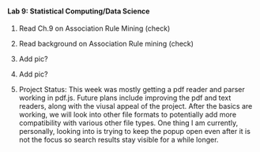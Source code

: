 #### Lab 9: Statistical Computing/Data Science

1. Read Ch.9 on Association Rule Mining (check)

2. Read background on Association Rule mining (check)

3. Add pic?

4. Add pic?

6. Project Status: This week was mostly getting a pdf reader and parser working in pdf.js. Future plans include improving the pdf and text readers, along with the viusal appeal of the project. After the basics are working, we will look into other file formats to potentially add more compatibility with various other file types. One thing I am currently, personally, looking into is trying to keep the popup open even after it is not the focus so search results stay visible for a while longer.
